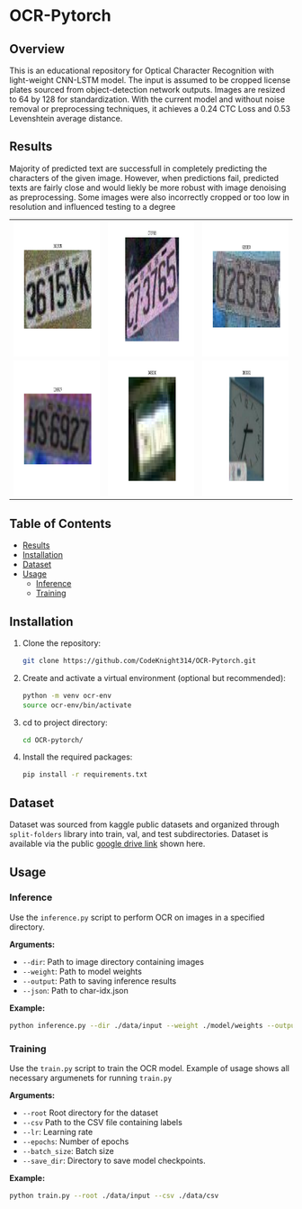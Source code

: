 # OCR-Pytorch

## Overview 
This is an educational repository for Optical Character Recognition with light-weight CNN-LSTM model. The input is assumed to be cropped license plates sourced from object-detection network outputs. Images are resized to 64 by 128 for standardization. With the current model and without noise removal or preprocessing techniques, it achieves a 0.24 CTC Loss and 0.53 Levenshtein average distance. 

## Results
Majority of predicted text are successfull in completely predicting the characters of the given image. However, when predictions fail, predicted texts are fairly close and would liekly be more robust with image denoising as preprocessing. Some images were also incorrectly cropped or too low in resolution and influenced testing to a degree

<table>
  <tr>
    <td><img src="img/351.jpg.png" alt="Successful OCR result", width="320" height="240"></td>
    <td><img src="img/418.jpg.png" alt="Successful OCR result", width="320" height="240"></td>
    <td><img src="img/541.jpg.png" alt="Successful OCR result", width="320" height="240"></td>
  </tr>
  <tr>
    <td><img src="img/85.jpg.png" alt="Unsuccessful OCR result", width="320" height="240"></td>
    <td><img src="img/579.jpg.png" alt="Low Resolution Input", width="320" height="240"></td>
    <td><img src="img/1015.jpg.png" alt="Invalid crop input", width="320" height="240"></td>
  </tr>
</table>

## Table of Contents
- [Results](#results)
- [Installation](#installation)
- [Dataset](#dataset)
- [Usage](#usage)
  - [Inference](#inference)
  - [Training](#training)

## Installation

1. Clone the repository:
    ```bash
    git clone https://github.com/CodeKnight314/OCR-Pytorch.git
    ```

2. Create and activate a virtual environment (optional but recommended):
    ```bash
    python -m venv ocr-env
    source ocr-env/bin/activate
    ```

3. cd to project directory: 
    ```bash 
    cd OCR-pytorch/
    ```

4. Install the required packages:
    ```bash
    pip install -r requirements.txt
    ```
## Dataset
Dataset was sourced from kaggle public datasets and organized through `split-folders` library into train, val, and test subdirectories. Dataset is available via the public [google drive link](https://drive.google.com/file/d/1svARnKkNUNA-KUYf6AqdnxOqW4B8JPRK/view?usp=sharing) shown here. 

## Usage

### Inference

Use the `inference.py` script to perform OCR on images in a specified directory.

**Arguments:**
- `--dir`: Path to image directory containing images
- `--weight`: Path to model weights
- `--output`: Path to saving inference results
- `--json`: Path to char-idx.json

**Example:**
```bash
python inference.py --dir ./data/input --weight ./model/weights --output_dir ./data/output --json ./dict/json
```

### Training
Use the `train.py` script to train the OCR model. Example of usage shows all necessary argumenets for running `train.py`

**Arguments:**
- `--root` Root directory for the dataset
- `--csv` Path to the CSV file containing labels
- `--lr`: Learning rate
- `--epochs`: Number of epochs
- `--batch_size`: Batch size
- `--save_dir`: Directory to save model checkpoints.

**Example:**
```bash
python train.py --root ./data/input --csv ./data/csv
```
